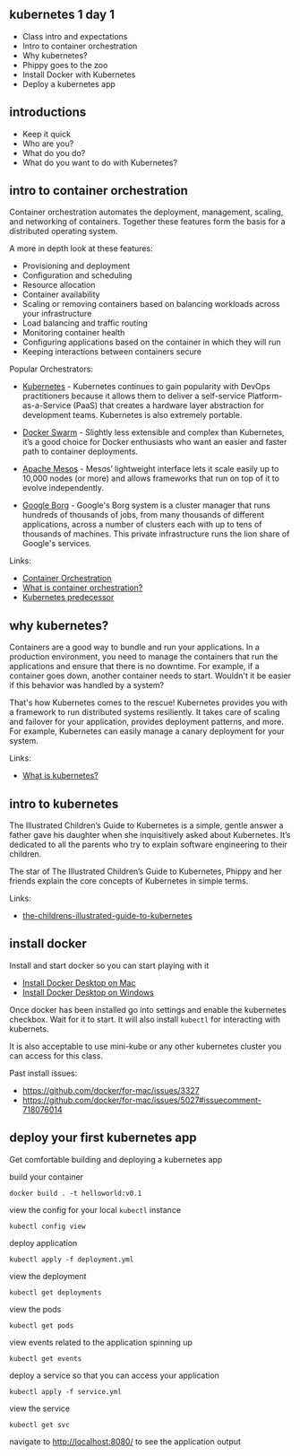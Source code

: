 kubernetes 1 day 1
------------------

* Class intro and expectations
* Intro to container orchestration
* Why kubernetes?
* Phippy goes to the zoo
* Install Docker with Kubernetes
* Deploy a kubernetes app

introductions
-------------

* Keep it quick
* Who are you?
* What do you do?
* What do you want to do with Kubernetes?

intro to container orchestration
--------------------------------

Container orchestration automates the deployment, management, scaling, and networking of containers. Together these features form the basis for a distributed operating system.

A more in depth look at these features:

* Provisioning and deployment
* Configuration and scheduling 
* Resource allocation
* Container availability 
* Scaling or removing containers based on balancing workloads across your infrastructure
* Load balancing and traffic routing 
* Monitoring container health
* Configuring applications based on the container in which they will run
* Keeping interactions between containers secure

Popular Orchestrators:

* [Kubernetes](https://kubernetes.io/) - Kubernetes continues to gain popularity with DevOps practitioners because it allows them to deliver a self-service Platform-as-a-Service (PaaS) that creates a hardware layer abstraction for development teams. Kubernetes is also extremely portable.

* [Docker Swarm](https://docs.docker.com/engine/swarm/) -  Slightly less extensible and complex than Kubernetes, it’s a good choice for Docker enthusiasts who want an easier and faster path to container deployments.

* [Apache Mesos](http://mesos.apache.org/) - Mesos’ lightweight interface lets it scale easily up to 10,000 nodes (or more) and allows frameworks that run on top of it to evolve independently.

* [Google Borg](https://static.googleusercontent.com/media/research.google.com/en//pubs/archive/43438.pdf) - Google's Borg system is a cluster manager that runs hundreds of thousands of jobs, from many thousands of different applications, across a number of clusters each with up to tens of thousands of machines. This private infrastructure runs the lion share of Google's services.

Links:
* [Container Orchestration](https://www.redhat.com/en/topics/containers/what-is-container-orchestration)
* [What is container orchestration?](https://blog.newrelic.com/engineering/container-orchestration-explained/)
* [Kubernetes predecessor](https://kubernetes.io/blog/2015/04/borg-predecessor-to-kubernetes/)

why kubernetes?
---------------

Containers are a good way to bundle and run your applications. In a production environment, you need to manage the containers that run the applications and ensure that there is no downtime. For example, if a container goes down, another container needs to start. Wouldn't it be easier if this behavior was handled by a system?

That's how Kubernetes comes to the rescue! Kubernetes provides you with a framework to run distributed systems resiliently. It takes care of scaling and failover for your application, provides deployment patterns, and more. For example, Kubernetes can easily manage a canary deployment for your system.

Links:
* [What is kubernetes?](https://kubernetes.io/docs/concepts/overview/what-is-kubernetes/)

intro to kubernetes
-------------------

The Illustrated Children’s Guide to Kubernetes is a simple, gentle answer a father gave his daughter when she inquisitively asked about Kubernetes. It’s dedicated to all the parents who try to explain software engineering to their children.

The star of The Illustrated Children’s Guide to Kubernetes, Phippy and her friends explain the core concepts of Kubernetes in simple terms.

Links:
* [the-childrens-illustrated-guide-to-kubernetes](https://www.cncf.io/phippy/the-childrens-illustrated-guide-to-kubernetes/)


install docker
--------------

Install and start docker so you can start playing with it

* [Install Docker Desktop on Mac](https://docs.docker.com/docker-for-mac/install/)
* [Install Docker Desktop on Windows](https://docs.docker.com/docker-for-windows/install/)

Once docker has been installed go into settings and enable the kubernetes checkbox. Wait for it to start. It will also install `kubectl` for interacting with kubernets.

It is also acceptable to use mini-kube or any other kubernetes cluster you can access for this class.

Past install issues:

* https://github.com/docker/for-mac/issues/3327
* https://github.com/docker/for-mac/issues/5027#issuecomment-718076014

deploy your first kubernetes app
--------------------------------

Get comfortable building and deploying a kubernetes app

build your container

    docker build . -t helloworld:v0.1

view the config for your local `kubectl` instance

    kubectl config view

deploy application

    kubectl apply -f deployment.yml

view the deployment

    kubectl get deployments

view the pods

    kubectl get pods

view events related to the application spinning up

    kubectl get events

deploy a service so that you can access your application

    kubectl apply -f service.yml

view the service

    kubectl get svc

navigate to [http://localhost:8080/](http://localhost:8080/) to see the application output
